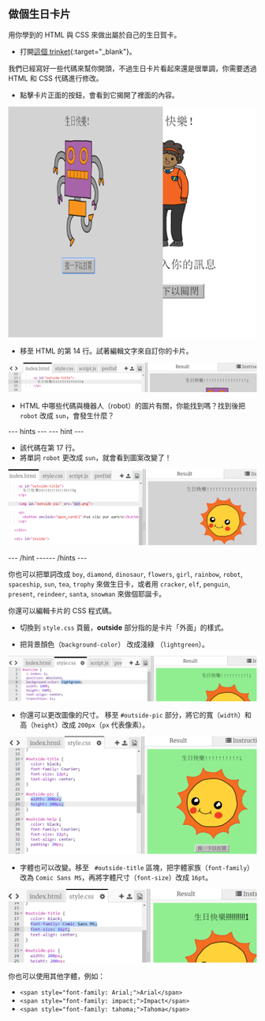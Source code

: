 ## 做個生日卡片

用你學到的 HTML 與 CSS 來做出屬於自己的生日賀卡。

+ 打開[這個 trinket](https://trinket.io/html/4fc5cdf01a){:target="_blank"}。

我們已經寫好一些代碼來幫你開頭，不過生日卡片看起來還是很單調，你需要透過 HTML 和 CSS 代碼進行修改。

+ 點擊卡片正面的按鈕，會看到它揭開了裡面的內容。

![截圖](images/birthday-click.png)

+ 移至 HTML 的第 14 行。試著編輯文字來自訂你的卡片。

![截圖](images/birthday-card-html.png)

+ HTML 中哪些代碼與機器人（robot）的圖片有關，你能找到嗎？找到後把 `robot` 改成 `sun`，會發生什麼？

--- hints ---
 --- hint ---

+ 該代碼在第 17 行。
+ 將單詞 `robot` 更改成 `sun`，就會看到圖案改變了！

![截圖](images/birthday-card-sun.png)

--- /hint ------ /hints ---

你也可以把單詞改成 `boy`, `diamond`, `dinosaur`, `flowers`, `girl`, `rainbow`, `robot`, `spaceship`, `sun`, `tea`, `trophy` 來做生日卡，或者用 `cracker`, `elf`, `penguin`, `present`, `reindeer`, `santa`, `snowman` 來做個耶誕卡。

你還可以編輯卡片的 CSS 程式碼。

+ 切換到 `style.css` 頁籤，**outside** 部分指的是卡片「外面」的樣式。

+ 把背景顏色（`background-color`） 改成淺綠 （`lightgreen`）。

![截圖](images/birthday-card-outside.png)

+ 你還可以更改圖像的尺寸。 移至 `#outside-pic` 部分，將它的寬（`width`）和高（`height`）改成 `200px`（`px` 代表像素）。

![截圖](images/birthday-card-size.png)

+ 字體也可以改變。移至 ` #outside-title` 區塊，把字體家族（`font-family`）改為 `Comic Sans MS`，再將字體尺寸（`font-size`）改成 `16pt`。

![截圖](images/birthday-card-font.png)

你也可以使用其他字體，例如：

+ `<span style="font-family: Arial;">Arial</span>`
+ `<span style="font-family: impact;">Impact</span>`
+ `<span style="font-family: tahoma;">Tahoma</span>`